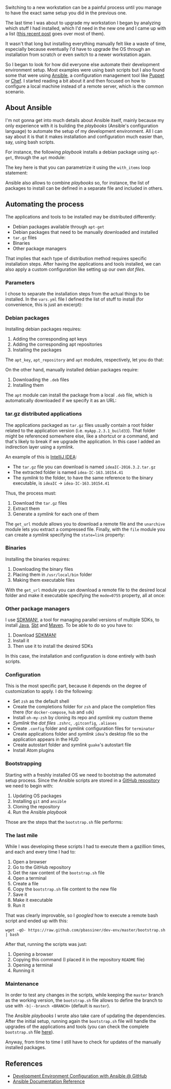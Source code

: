 Switching to a new workstation can be a painful process until you manage to have the exact same setup you did in the previous one.

The last time I was about to upgrade my workstation I began by analyzing which stuff I had installed, which I'd need in the new one and I came up with a list ([this recent post](https://pbassiner.github.io/blog/my_dev_setup.html) goes over most of them).

It wasn't that long but installing everything manually felt like a waste of time, especially because eventually I'd have to upgrade the OS through an installation from scratch or even switch to a newer workstation again.

So I began to look for how did everyone else automate their development environment setup. Most examples were using bash scripts but I also found some that were using [Ansible](https://www.ansible.com/), a configuration management tool like [Puppet](https://puppet.com/) or [Chef](https://www.chef.io/chef/). I started reading a bit about it and then focused on how to configure a local machine instead of a remote server, which is the common scenario.

## About Ansible
I'm not gonna get into much details about Ansible itself, mainly because my only experience with it is building the *playbooks* (Ansible's configuration language) to automate the setup of my development environment. All I can say about it is that it makes installation and configuration much easier than, say, using bash scripts.

For instance, the following *playbook* installs a debian package using `apt-get`, through the `apt` module:
<script src="https://gist.github.com/pbassiner/073a681726ce742db1b4e87de5f75cda.js?file=ansible_install_single_package.yml"></script>

The key here is that you can parametrize it using the `with_items` loop statement:
<script src="https://gist.github.com/pbassiner/073a681726ce742db1b4e87de5f75cda.js?file=ansible_install_packages_with_items.yml"></script>

Ansible also allows to combine *playbooks* so, for instance, the list of packages to install can be defined in a separate file and included in others.

## Automating the process
The applications and tools to be installed may be distributed differently:
* Debian packages available through `apt-get`
* Debian packages that need to be manually downloaded and installed
* `tar.gz` files
* Binaries
* Other package managers

That implies that each type of distribution method requires specific installation steps. After having the applications and tools installed, we can also apply a custom configuration like setting up our own *dot files*.

### Parameters
I chose to separate the installation steps from the actual things to be installed. In the `vars.yml` file I defined the list of stuff to install (for convenience, this is just an excerpt):
<script src="https://gist.github.com/pbassiner/073a681726ce742db1b4e87de5f75cda.js?file=ansible_vars.yml"></script>

### Debian packages
Installing debian packages requires:

1. Adding the corresponding apt keys
2. Adding the corresponding apt repositories
3. Installing the packages

The `apt_key`, `apt_repository` and `apt` modules, respectively, let you do that:
<script src="https://gist.github.com/pbassiner/073a681726ce742db1b4e87de5f75cda.js?file=ansible_install_debian_packages.yml"></script>

On the other hand, manually installed debian packages require:

1. Downloading the `.deb` files
2. Installing them

The `apt` module can install the package from a local `.deb` file, which is automatically downloaded if we specify it as an URL:
<script src="https://gist.github.com/pbassiner/073a681726ce742db1b4e87de5f75cda.js?file=ansible_install_debian_files.yml"></script>

### tar.gz distributed applications
The applications packaged as `tar.gz` files usually contain a root folder related to the application version (i.e. `myApp.2.3.1_build33`). That folder might be referenced somewhere else, like a shortcut or a command, and that's likely to break if we upgrade the application. In this case I added an indirection layer using a *symlink*.

An example of this is [IntelliJ IDEA](https://www.jetbrains.com/idea/):
* The `tar.gz` file you can download is named `ideaIC-2016.3.2.tar.gz`
* The extracted folder is named `idea-IC-163.10154.41`
* The *symlink* to the folder, to have the same reference to the binary executable, is `ideaIC` -> `idea-IC-163.10154.41`

Thus, the process must:

1. Download the `tar.gz` files
2. Extract them
3. Generate a *symlink* for each one of them

The `get_url` module allows you to download a remote file and the `unarchive` module lets you extract a compressed file. Finally, with the `file` module you can create a *symlink* specifying the `state=link` property:
<script src="https://gist.github.com/pbassiner/073a681726ce742db1b4e87de5f75cda.js?file=ansible_install_targz_files.yml"></script>

### Binaries
Installing the binaries requires:

1. Downloading the binary files
2. Placing them in `/usr/local/bin` folder
3. Making them executable files

With the `get_url` module you can download a remote file to the desired local folder and make it executable specifying the `mode=0755` property, all at once:
<script src="https://gist.github.com/pbassiner/073a681726ce742db1b4e87de5f75cda.js?file=ansible_install_binaries.yml"></script>

### Other package managers
I use [SDKMAN!](http://sdkman.io/), a tool for managing parallel versions of multiple SDKs, to install [Java](https://java.com), [Sbt](http://www.scala-sbt.org/) and [Maven](https://maven.apache.org/). To be able to do so you have to:

1. Download [SDKMAN!](http://sdkman.io/)
2. Install it
3. Then use it to install the desired SDKs

In this case, the installation and configuration is done entirely with bash scripts.

### Configuration
This is the most specific part, because it depends on the degree of customization to apply. I do the following:
* Set `zsh` as the default shell
* Create the completions folder for `zsh` and place the completion files there (for `docker-compose`, `hub` and `sdk`)
* Install `oh-my-zsh` by cloning its repo and *symlink* my custom theme
* *Symlink* the *dot files* `.zshrc`, `.gitconfig`, `.aliases`
* Create `.config` folder and *symlink* configuration files for `terminator`
* Create applications folder and *symlink* `idea`'s desktop file so the application appears in the HUD
* Create autostart folder and *symlink* `guake`'s autostart file
* Install Atom plugins

### Bootstrapping
Starting with a freshly installed OS we need to bootstrap the automated setup process. Since the Ansible scripts are stored in a [GitHub repository](https://github.com/pbassiner/dev-env) we need to begin with:

1. Updating OS packages
2. Installing `git` and `ansible`
3. Cloning the repository
4. Run the Ansible *playbook*

Those are the steps that the `bootstrap.sh` file performs:
<script src="https://gist.github.com/pbassiner/073a681726ce742db1b4e87de5f75cda.js?file=bootstrap.sh"></script>

### The last mile
While I was developing these scripts I had to execute them a gazillion times, and each and every time I had to:

1. Open a browser
2. Go to the GitHub repository
3. Get the raw content of the `bootstrap.sh` file
4. Open a terminal
5. Create a file
6. Copy the `bootstrap.sh` file content to the new file
7. Save it
8. Make it executable
9. Run it

That was clearly improvable, so I *googled* how to execute a remote bash script and ended up with this:
```
wget -qO- https://raw.github.com/pbassiner/dev-env/master/bootstrap.sh | bash
```

After that, running the scripts was just:

1. Opening a browser
2. Copying this command (I placed it in the repository `README` file)
3. Opening a terminal
4. Running it

### Maintenance
In order to test any changes in the scripts, while keeping the `master` branch as the working version, the `bootstrap.sh` file allows to define the branch to use with `-b|--branch <BRANCH>` (default is `master`).

The Ansible *playbooks* I wrote also take care of updating the dependencies. After the initial setup, running again the `bootstrap.sh` file will handle the upgrades of the applications and tools (you can check the complete `bootstrap.sh` file [here](https://github.com/pbassiner/dev-env/blob/master/bootstrap.sh)).

Anyway, from time to time I still have to check for updates of the manually installed packages.

## References
* [Development Environment Configuration with Ansible @ GitHub](https://github.com/pbassiner/dev-env)
* [Ansible Documentation Reference](http://docs.ansible.com/ansible/index.html)
